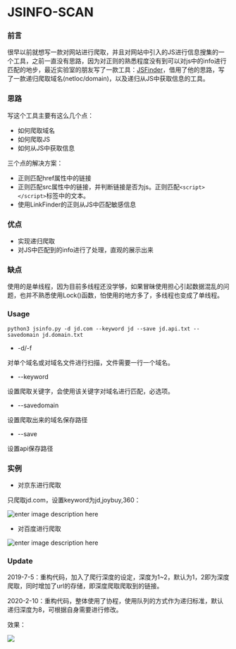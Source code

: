 # JSINFO-SCAN

### 前言

很早以前就想写一款对网站进行爬取，并且对网站中引入的JS进行信息搜集的一个工具，之前一直没有思路，因为对正则的熟悉程度没有到可以对js中的info进行匹配的地步，最近实验室的朋友写了一款工具：[JSFinder](https://github.com/Threezh1/JSFinder "JSFinder")，借用了他的思路，写了一款递归爬取域名(netloc/domain)，以及递归从JS中获取信息的工具。

### 思路

写这个工具主要有这么几个点：

- 如何爬取域名
- 如何爬取JS
- 如何从JS中获取信息

三个点的解决方案：

- 正则匹配href属性中的链接
- 正则匹配src属性中的链接，并判断链接是否为js。正则匹配`<script></script>`标签中的文本。
-   使用LinkFinder的正则从JS中匹配敏感信息

### 优点

- 实现递归爬取
- 对JS中匹配到的info进行了处理，直观的展示出来

### 缺点

使用的是单线程，因为目前多线程还没学够，如果冒昧使用担心引起数据混乱的问题，也并不熟悉使用Lock()函数，怕使用的地方多了，多线程也变成了单线程。

### Usage

```
python3 jsinfo.py -d jd.com --keyword jd --save jd.api.txt --savedomain jd.domain.txt
```

- -d/-f

对单个域名或对域名文件进行扫描，文件需要一行一个域名。

- --keyword

设置爬取关键字，会使用该关键字对域名进行匹配，必选项。

- --savedomain

设置爬取出来的域名保存路径

- --save

设置api保存路径

### 实例

- 对京东进行爬取

只爬取jd.com，设置keyword为jd,joybuy,360：

![enter image description here](https://s2.ax1x.com/2019/06/27/Zma4Tf.png)

- 对百度进行爬取

![enter image description here](https://s2.ax1x.com/2019/06/27/Zmablj.png)

### Update

2019-7-5：重构代码，加入了爬行深度的设定，深度为1~2，默认为1，2即为深度爬取，同时增加了url的存储，即深度爬取爬取到的链接。

2020-2-10：重构代码，整体使用了协程，使用队列的方式作为递归标准，默认递归深度为8，可根据自身需要进行修改。

效果：

![](https://s2.ax1x.com/2020/02/10/1ImiUe.md.jpg)

